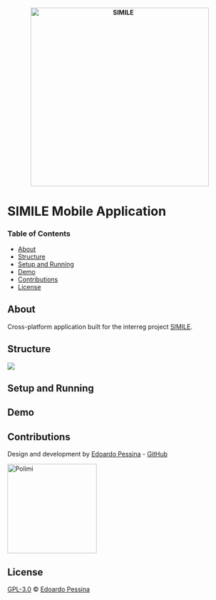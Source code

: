 <h4 align="center">
<img src="https://raw.githubusercontent.com/epessina/SIMILE-App/master/docs/media/logo.png" width="400" alt="SIMILE">
</h4>

# SIMILE Mobile Application

### Table of Contents

-  [About](#about)
-  [Structure](#structure)
-  [Setup and Running](#setup-and-running)
-  [Demo](#demo)
-  [Contributions](#contributions)
-  [License](#license)

## About

Cross-platform application built for the interreg project [SIMILE](https://interreg-italiasvizzera.eu/progetti/simile/).

## Structure

<img src="https://raw.githubusercontent.com/epessina/SIMILE-App/master/docs/media/hight-level-architecture_v1.0.png"/>


## Setup and Running

## Demo

## Contributions

Design and development by [Edoardo Pessina](edoardo.pessina@mail.polimi.it) - [GitHub](https://github.com/epessina)

<img src="https://raw.githubusercontent.com/epessina/SIMILE-App/master/docs/media/logo-polimi.png" height="200" alt="Polimi">

## License

[GPL-3.0](https://choosealicense.com/licenses/gpl-3.0) © [Edoardo Pessina](edoardo.pessina@mail.polimi.it)
